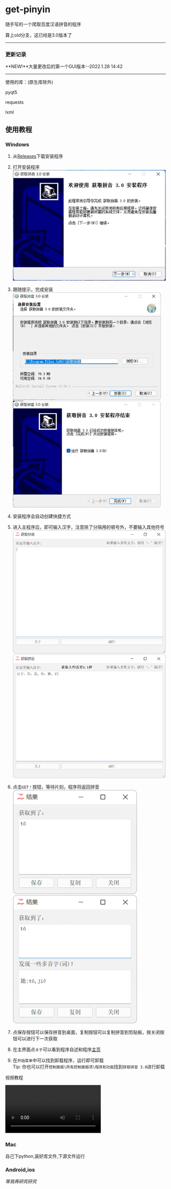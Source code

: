 # get-pinyin
 
随手写的一个爬取百度汉语拼音的程序

算上old分支，这已经是3.0版本了
___

### 更新记录

**NEW!**大量更改后的第一个GUI版本--2022.1.28 14:42

___

使用的库：(原生库除外)

pyqt5

requests

lxml


## 使用教程

### Windows

1. 从[Releases](https://github.com/link-fgfgui/get-pinyin/releases)下载安装程序

2. 打开安装程序<br>![image](media/image5.png)

3. 跟随提示，完成安装<br>![image](media/image7.png)<br>![image](media/image6.png)

4. 安装程序会自动创建快捷方式<br>

5. 进入主程序后，即可输入汉字，注意除了分隔用的顿号外，不要输入其他符号<br>![image](media/image2.png)![image](media/image9.png)

6. 点击`GET！`按钮，等待片刻，程序将返回拼音<br>![image](media/image4.png)![image](media/image3.png)

7. 点保存按钮可以保存拼音到桌面，复制按钮可以复制拼音到剪贴板，按关闭按钮可以进行下一次获取

8. 在主界面点`关于`可以看到程序自述和程序[主页](https://github.com/link-fgfgui/get-pinyin)

9. 在`开始菜单`中可以找到卸载程序，运行即可卸载<br>Tip: 你也可以打开`控制面板\所有控制面板项\程序和功能`找到`获取拼音 3.0`进行卸载<br>

视频教程

<video><iframe 
        height=850 
        width=90%
        src="//player.bilibili.com/player.html?aid=423609878&bvid=BV1V3411a7dR&cid=496605071&page=1" 
        scrolling="no" 
        border="0" 
        frameborder="no" 
        framespacing="0" 
        allowfullscreen="true">视频
</iframe></video>

### Mac
自己下python,装好库文件,下源文件运行

### Android,ios

*等我再研究研究*
